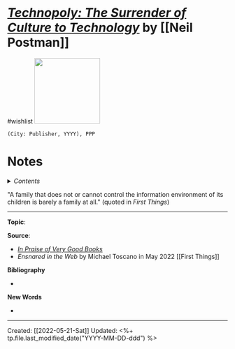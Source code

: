 
# [*Technopoly: The Surrender of Culture to Technology*]() by [[Neil Postman]]
#wishlist 
<img src="" width=150>

`(City: Publisher, YYYY), PPP`

# Notes

<details>
 <summary><i>Contents</i></summary>
<!-- MarkdownTOC autolink="true" -->

<!-- /MarkdownTOC -->
</details>

"A family that does not or cannot control the information environment of its children is barely a family at all." (quoted in *First Things*)

--- 
**Topic**: 

**Source**: 
- *[In Praise of Very Good Books](https://buttondown.email/Knerr/archive/in-praise-of-very-good-books/)*
- *Ensnared in the Web* by Michael Toscano in May 2022 [[First Things]]

**Bibliography**

- 

**New Words**

- 

---
Created: [[2022-05-21-Sat]]
Updated: <%+ tp.file.last_modified_date("YYYY-MM-DD-ddd") %>
